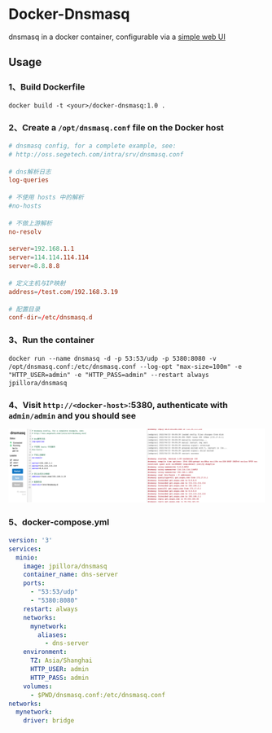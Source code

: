 # Docker-Dnsmasq



dnsmasq in a docker container, configurable via a [simple web UI](https://github.com/jpillora/webproc)



## Usage

### 1、Build Dockerfile

```shell
docker build -t <your>/docker-dnsmasq:1.0 .
```



### 2、Create a `/opt/dnsmasq.conf` file on the Docker host

```conf
# dnsmasq config, for a complete example, see:
# http://oss.segetech.com/intra/srv/dnsmasq.conf

# dns解析日志
log-queries

# 不使用 hosts 中的解析
#no-hosts

# 不做上游解析
no-resolv

server=192.168.1.1
server=114.114.114.114
server=8.8.8.8

# 定义主机与IP映射
address=/test.com/192.168.3.19

# 配置目录
conf-dir=/etc/dnsmasq.d

```



### 3、Run the container

```shell
docker run --name dnsmasq -d -p 53:53/udp -p 5380:8080 -v /opt/dnsmasq.conf:/etc/dnsmasq.conf --log-opt "max-size=100m" -e "HTTP_USER=admin" -e "HTTP_PASS=admin" --restart always jpillora/dnsmasq
```



### 4、Visit `http://<docker-host>`:5380, authenticate with `admin/admin` and you should see

![](../../images/DNSmasq/DNSmasq-03.png)



### 5、docker-compose.yml

```yaml
version: '3'
services:
  minio:
    image: jpillora/dnsmasq
    container_name: dns-server
    ports:
      - "53:53/udp"
      - "5380:8080"
    restart: always
    networks:
      mynetwork:
        aliases:
          - dns-server
    environment:
      TZ: Asia/Shanghai
      HTTP_USER: admin
      HTTP_PASS: admin
    volumes:
      - $PWD/dnsmasq.conf:/etc/dnsmasq.conf
networks:
  mynetwork:
    driver: bridge
```

